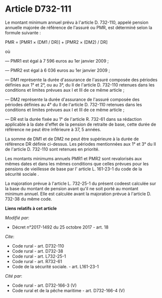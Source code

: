 # Article D732-111

Le montant minimum annuel prévu à l'article D. 732-110, appelé pension annuelle majorée de référence de l'assuré ou PMR, est
déterminé selon la formule suivante :

PMR = [PMR1 × (DM1 / DR)] + [PMR2 × (DM2) / DR]

où

― PMR1 est égal à 7 596 euros au 1er janvier 2009 ;

― PMR2 est égal à 6 036 euros au 1er janvier 2009 ;

― DM1 représente la durée d'assurance de l'assuré composée des périodes définies aux 1° et 2°, ou au 3°, du II de l'article
D. 732-110 retenues dans les conditions et limites prévues aux I et III de ce même article ;

― DM2 représente la durée d'assurance de l'assuré composée des périodes définies au 4° du II de l'article D. 732-110 retenues
dans les conditions et limites prévues aux I et III de ce même article ;

― DR est la durée fixée au 1° de l'article R. 732-61 dans sa rédaction applicable à la date d'effet de la pension de retraite
de base, cette durée de référence ne peut être inférieure à 37, 5 années.

La somme de DM1 et de DM2 ne peut être supérieure à la durée de référence DR définie ci-dessus. Les périodes mentionnées aux
1° et 3° du II de l'article D. 732-110 sont retenues en priorité.

Les montants minimums annuels PMR1 et PMR2 sont revalorisés aux mêmes dates et dans les mêmes conditions que celles prévues
pour les pensions de vieillesse de base par l'
article L. 161-23-1 du code de la sécurité sociale
.

La majoration prévue à l'article L. 732-25-1 du présent codeest calculée sur la base du montant de pension avant qu'il ne
soit porté au montant minimum annuel. Elle est calculée avant la majoration prévue à l'article D. 732-38 du même code.

**Liens relatifs à cet article**

_Modifié par_:

  - Décret n°2017-1492 du 25 octobre 2017 - art. 18

_Cite_:

  - Code rural - art. D732-110
  - Code rural - art. D732-38
  - Code rural - art. L732-25-1
  - Code rural - art. R732-61
  - Code de la sécurité sociale. - art. L161-23-1

_Cité par_:

  - Code rural - art. D732-166-3 (V)
  - Code rural et de la pêche maritime - art. D732-166-4 (V)
